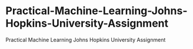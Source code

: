# Practical-Machine-Learning-Johns-Hopkins-University-Assignment
Practical Machine Learning Johns Hopkins University Assignment
